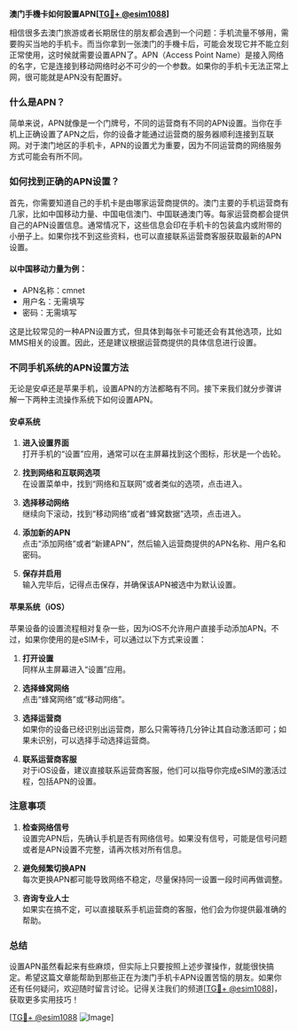 **澳门手機卡如何設置APN[[TG💪+ @esim1088](https://t.me/s/esim1088)]**

相信很多去澳门旅游或者长期居住的朋友都会遇到一个问题：手机流量不够用，需要购买当地的手机卡。而当你拿到一张澳门的手機卡后，可能会发现它并不能立刻正常使用，这时候就需要设置APN了。APN（Access Point Name）是接入网络的名字，它是连接到移动网络时必不可少的一个参数。如果你的手机卡无法正常上网，很可能就是APN没有配置好。

### 什么是APN？

简单来说，APN就像是一个门牌号，不同的运营商有不同的APN设置。当你在手机上正确设置了APN之后，你的设备才能通过运营商的服务器顺利连接到互联网。对于澳门地区的手机卡，APN的设置尤为重要，因为不同运营商的网络服务方式可能会有所不同。

### 如何找到正确的APN设置？

首先，你需要知道自己的手机卡是由哪家运营商提供的。澳门主要的手机运营商有几家，比如中国移动力量、中国电信澳门、中国联通澳门等。每家运营商都会提供自己的APN设置信息。通常情况下，这些信息会印在手机卡的包装盒内或附带的小册子上。如果你找不到这些资料，也可以直接联系运营商客服获取最新的APN设置。

#### 以中国移动力量为例：

- APN名称：cmnet  
- 用户名：无需填写  
- 密码：无需填写  

这是比较常见的一种APN设置方式，但具体到每张卡可能还会有其他选项，比如MMS相关的设置。因此，还是建议根据运营商提供的具体信息进行设置。

### 不同手机系统的APN设置方法

无论是安卓还是苹果手机，设置APN的方法都略有不同。接下来我们就分步骤讲解一下两种主流操作系统下如何设置APN。

#### 安卓系统

1. **进入设置界面**  
   打开手机的“设置”应用，通常可以在主屏幕找到这个图标，形状是一个齿轮。

2. **找到网络和互联网选项**  
   在设置菜单中，找到“网络和互联网”或者类似的选项，点击进入。

3. **选择移动网络**  
   继续向下滚动，找到“移动网络”或者“蜂窝数据”选项，点击进入。

4. **添加新的APN**  
   点击“添加网络”或者“新建APN”，然后输入运营商提供的APN名称、用户名和密码。

5. **保存并启用**  
   输入完毕后，记得点击保存，并确保该APN被选中为默认设置。

#### 苹果系统（iOS）

苹果设备的设置流程相对复杂一些，因为iOS不允许用户直接手动添加APN。不过，如果你使用的是eSIM卡，可以通过以下方式来设置：

1. **打开设置**  
   同样从主屏幕进入“设置”应用。

2. **选择蜂窝网络**  
   点击“蜂窝网络”或“移动网络”。

3. **选择运营商**  
   如果你的设备已经识别出运营商，那么只需等待几分钟让其自动激活即可；如果未识别，可以选择手动选择运营商。

4. **联系运营商客服**  
   对于iOS设备，建议直接联系运营商客服，他们可以指导你完成eSIM的激活过程，包括APN的设置。

### 注意事项

1. **检查网络信号**  
   设置完APN后，先确认手机是否有网络信号。如果没有信号，可能是信号问题或者是APN设置不完整，请再次核对所有信息。

2. **避免频繁切换APN**  
   每次更换APN都可能导致网络不稳定，尽量保持同一设置一段时间再做调整。

3. **咨询专业人士**  
   如果实在搞不定，可以直接联系手机运营商的客服，他们会为你提供最准确的帮助。

### 总结

设置APN虽然看起来有些麻烦，但实际上只要按照上述步骤操作，就能很快搞定。希望这篇文章能帮助到那些正在为澳门手机卡APN设置苦恼的朋友。如果你还有任何疑问，欢迎随时留言讨论。记得关注我们的频道[[TG💪+ @esim1088](https://t.me/s/esim1088)]，获取更多实用技巧！

[[TG💪+ @esim1088](https://t.me/s/esim1088) ![Image](https://i.postimg.cc/4NQfJmqS/Snipaste-2025-05-13-00-14-12.png)]